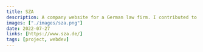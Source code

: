 ```yaml
---
title: SZA
description: A company website for a German law firm. I contributed to the Frontend part of this website.
images: ["./images/sza.png"]
date: 2022-07-27
links: [https://www.sza.de/]
tags: [project, webdev]
---
```

